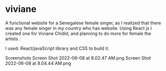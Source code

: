 # viviane
A functional website for a Senegalese female singer, 
as I realized that there was any female  singer in my 
country who has website. Using React js I created one for 
Viviane Chidid; and planning to do more for female the artists .

I used:
React/javaScript library
and CSS to build it.

Screenshots
Screen Shot 2022-06-08 at 8.02.47 AM.png
Screen Shot 2022-06-08 at 8.04.44 AM.png
